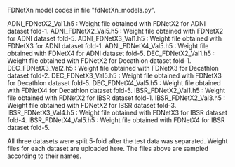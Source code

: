 FDNetXn model codes in file "fdNetXn_models.py".

ADNI_FDNetX2_Val1.h5 : Weight file obtained with FDNetX2 for ADNI dataset fold-1.
ADNI_FDNetX2_Val5.h5 : Weight file obtained with FDNetX2 for ADNI dataset fold-5.
ADNI_FDNetX3_Val1.h5 : Weight file obtained with FDNetX3 for ADNI dataset fold-1.
ADNI_FDNetX4_Val5.h5 : Weight file obtained with FDNetX4 for ADNI dataset fold-5.
DEC_FDNetX2_Val1.h5 : Weight file obtained with FDNetX2 for Decathlon dataset fold-1.
DEC_FDNetX3_Val2.h5 : Weight file obtained with FDNetX3 for Decathlon dataset fold-2.
DEC_FDNetX3_Val5.h5 : Weight file obtained with FDNetX3 for Decathlon dataset fold-5.
DEC_FDNetX4_Val5.h5 : Weight file obtained with FDNetX4 for Decathlon dataset fold-5.
IBSR_FDNetX2_Val1.h5 : Weight file obtained with FDNetX2 for IBSR dataset fold-1.
IBSR_FDNetX2_Val3.h5 : Weight file obtained with FDNetX2 for IBSR dataset fold-3.
IBSR_FDNetX3_Val4.h5 : Weight file obtained with FDNetX3 for IBSR dataset fold-4.
IBSR_FDNetX4_Val5.h5 : Weight file obtained with FDNetX4 for IBSR dataset fold-5.

All three datasets were split 5-fold after the test data was separated. Weight files for each dataset are uploaded here. The files above are sampled according to their names.
